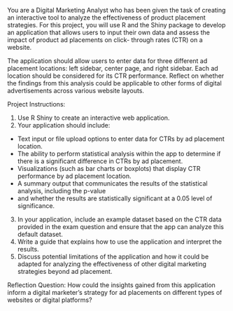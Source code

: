 You are a Digital Marketing Analyst who has been given the task of creating an interactive tool to analyze 
the effectiveness of product placement strategies. For this project, you will use R and the Shiny package to develop
an application that allows users to input their own data and assess the impact of product ad placements on click- through rates (CTR) on a website.

The application should allow users to enter data for three different ad placement locations: left sidebar, center page, 
and right sidebar. Each ad location should be considered for its CTR performance. Reflect on whether the findings from this analysis 
could be applicable to other forms of digital advertisements across various website layouts.


Project Instructions:

1.	Use R Shiny to create an interactive web application.
2.	Your application should include:
-	Text input or file upload options to enter data for CTRs by ad placement location.
-	The ability to perform statistical analysis within the app to determine if there is a significant difference in CTRs by ad placement.
-	Visualizations (such as bar charts or boxplots) that display CTR performance by ad placement location.
-	A summary output that communicates the results of the statistical analysis, including the p-value
-	and whether the results are statistically significant at a 0.05 level of significance.
3.	In your application, include an example dataset based on the CTR data provided in the exam question and ensure that the app can analyze this default dataset.
4.	Write a guide that explains how to use the application and interpret the results.
5.	Discuss potential limitations of the application and how it could be adapted for analyzing the effectiveness of other digital marketing strategies beyond ad placement.

Reflection Question:
How could the insights gained from this application inform a digital marketer’s strategy for ad placements on
different types of websites or digital platforms?

